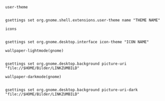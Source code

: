 
`user-theme`
```terminal

gsettings set org.gnome.shell.extensions.user-theme name "THEME NAME"
```

`icons`
```terminal

gsettings set org.gnome.desktop.interface icon-theme "ICON NAME" 
```

`wallpaper-lightmode(gnome)`
```terminal

gsettings set org.gnome.desktop.background picture-uri "file://$HOME/Bilder/LINKZUMBILD"
```

`wallpaper-darkmode(gnome)`
```terminal

gsettings set org.gnome.desktop.background picture-uri-dark "file://$HOME/Bilder/LINKZUMBILD"
```


